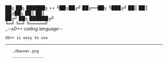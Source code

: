  ██╗  ██╗ ██████╗ ++
 ╚██╗██╔╝ ██╔══██╗
  ╚███╔╝  ██║  ██║      
  ██╔██╗  ██║  ██║     
 ██╔╝ ██╗ ██████╔╝     
 ╚═╝  ╚═╝ ╚═════╝       
__--xD++ coding language--_
          
    XD++ is easy to use
  _______________________
                         
       ./Banner.png
       ______________
